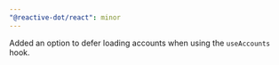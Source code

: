 ```yaml
---
"@reactive-dot/react": minor
---
```


Added an option to defer loading accounts when using the `useAccounts` hook.
